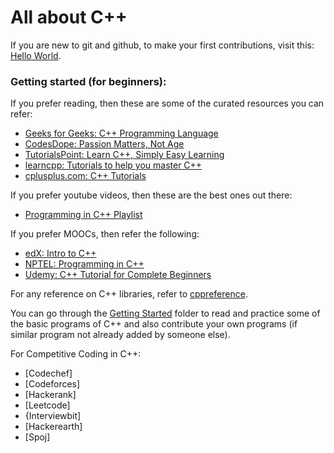# All about C++

If you are new to git and github, to make your first contributions, visit this: [Hello World](https://github.com/Novice-Paradigm/Hello-World/).

### Getting started (for beginners):
If you prefer reading, then these are some of the curated resources you can refer:
- [Geeks for Geeks: C++ Programming Language](https://www.geeksforgeeks.org/c-plus-plus/)
- [CodesDope: Passion Matters, Not Age](https://www.codesdope.com/cpp-introduction/)
- [TutorialsPoint: Learn C++, Simply Easy Learning](https://www.tutorialspoint.com/cplusplus/index.htm)
- [learncpp: Tutorials to help you master C++](http://www.learncpp.com/)
- [cplusplus.com: C++ Tutorials](http://www.cplusplus.com/doc/tutorial/)

If you prefer youtube videos, then these are the best ones out there:
- [Programming in C++ Playlist](https://www.youtube.com/playlist?list=PLdFUT7614Oi6Jb5aqm87gZu_Jqw1igAGB)

If you prefer MOOCs, then refer the following:
- [edX: Intro to C++](https://www.edx.org/course/introduction-c-microsoft-dev210x-5)
- [NPTEL: Programming in C++](http://nptel.ac.in/courses/106105151/)
- [Udemy: C++ Tutorial for Complete Beginners](https://www.udemy.com/free-learn-c-tutorial-beginners/)

For any reference on C++ libraries, refer to [cppreference](http://en.cppreference.com/w/cpp).

You can go through the [Getting Started](GettingStarted/) folder to read and practice some of the basic programs of C++ and also contribute your own programs (if similar program not already added by someone else).

For Competitive Coding in C++:
- [Codechef]
- [Codeforces]
- [Hackerank]
- [Leetcode]
- {Interviewbit]
- [Hackerearth]
- [Spoj]